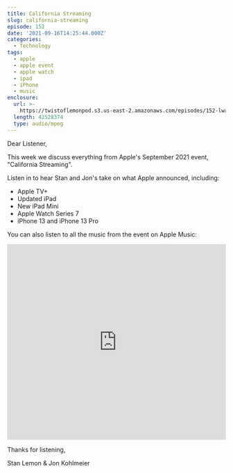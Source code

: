 ```yaml
---
title: California Streaming
slug: california-streaming
episode: 152
date: '2021-09-16T14:25:44.000Z'
categories:
  - Technology
tags:
  - apple
  - apple event
  - apple watch
  - ipad
  - iPhone
  - music
enclosure:
  url: >-
    https://twistoflemonpod.s3.us-east-2.amazonaws.com/episodes/152-lwatol-20210916.mp3
  length: 42528374
  type: audio/mpeg
---
```


Dear Listener,

This week we discuss everything from Apple's September 2021 event, "California Streaming".

Listen in to hear Stan and Jon's take on what Apple announced, including:

- Apple TV+
- Updated iPad
- New iPad Mini
- Apple Watch Series 7
- iPhone 13 and iPhone 13 Pro

You can also listen to all the music from the event on Apple Music:

<iframe allow="autoplay *; encrypted-media *; fullscreen *" frameborder="0" height="450" style="width:100%;max-width:660px;overflow:hidden;background:transparent;" sandbox="allow-forms allow-popups allow-same-origin allow-scripts allow-storage-access-by-user-activation allow-top-navigation-by-user-activation" src="https://embed.music.apple.com/us/playlist/apple-event-september-2021/pl.u-RKaVirkjP7"></iframe>

Thanks for listening,

Stan Lemon & Jon Kohlmeier
